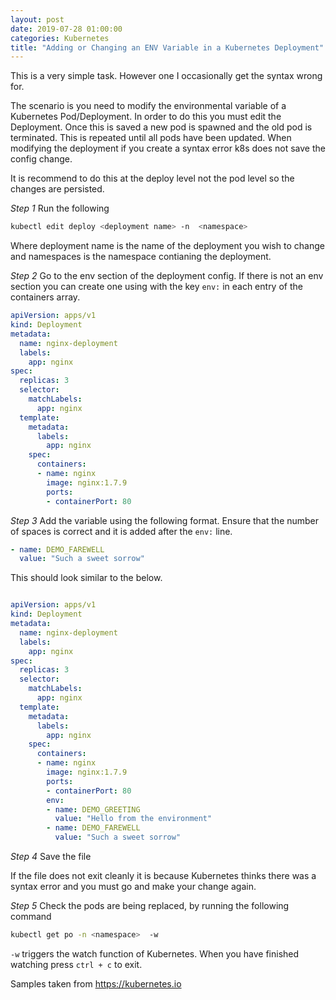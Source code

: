 ```yaml
---
layout: post
date: 2019-07-28 01:00:00
categories: Kubernetes
title: "Adding or Changing an ENV Variable in a Kubernetes Deployment"
---
```


This is a very simple task.  However one I occasionally get the syntax wrong for.

The scenario is you need to modify the environmental variable of a Kubernetes Pod/Deployment. In order to do this you must edit the Deployment. Once this is saved a new pod is spawned and the old pod is terminated. This is repeated until all pods have been updated. When modifying the deployment if you create a syntax error k8s does not save the config change.
<!--more-->

It is recommend to do this at the deploy level not the pod level so the changes are persisted.

*Step 1* Run the following
```bash
kubectl edit deploy <deployment name> -n  <namespace>
```

Where deployment name is the name of the deployment you wish to change and namespaces is the namespace contianing the deployment.

*Step 2* Go to the env section of the deployment config. If there is not an env section you can create one using with the key `env:` in each entry of the containers array.

```yaml
apiVersion: apps/v1
kind: Deployment
metadata:
  name: nginx-deployment
  labels:
    app: nginx
spec:
  replicas: 3
  selector:
    matchLabels:
      app: nginx
  template:
    metadata:
      labels:
        app: nginx
    spec:
      containers:
      - name: nginx
        image: nginx:1.7.9
        ports:
        - containerPort: 80
```

*Step 3* Add the variable using the following format. Ensure that the number of spaces is correct and it is added after the `env:` line.

```yaml
- name: DEMO_FAREWELL
  value: "Such a sweet sorrow"
```

This should look similar to the below.

```yaml

apiVersion: apps/v1
kind: Deployment
metadata:
  name: nginx-deployment
  labels:
    app: nginx
spec:
  replicas: 3
  selector:
    matchLabels:
      app: nginx
  template:
    metadata:
      labels:
        app: nginx
    spec:
      containers:
      - name: nginx
        image: nginx:1.7.9
        ports:
        - containerPort: 80
        env:
        - name: DEMO_GREETING
          value: "Hello from the environment"
        - name: DEMO_FAREWELL
          value: "Such a sweet sorrow"
```

*Step 4* Save the file

If the file does not exit cleanly it is because Kubernetes thinks there was a syntax error and you must go and make your change again.

*Step 5* Check the pods are being replaced, by running the following command
```bash
kubectl get po -n <namespace>  -w
```

`-w` triggers the watch function of Kubernetes. When you have finished watching press `ctrl + c` to exit.


Samples taken from https://kubernetes.io
